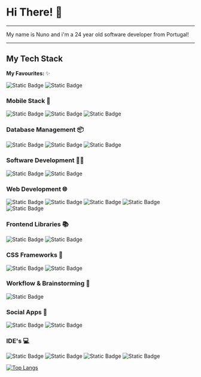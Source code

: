 # Hi There! 👋
---

My name is Nuno and i'm a 24 year old software developer from Portugal!

---

## My Tech Stack

**My Favourites:** ✨

![Static Badge](https://img.shields.io/badge/NEXTJS-BLACK?style=flat-square&logo=nextdotjs&logoColor=%23fff&labelColor=%23000&color=%23000)
![Static Badge](https://img.shields.io/badge/TAILWINDCSS-BLUE?style=flat-square&logo=TAILWINDCSS&logoColor=%23fff&labelColor=%2338bdf8&color=%2338bdf8)

### Mobile Stack 📱

![Static Badge](https://img.shields.io/badge/REACT%20NATIVE-BLUE?style=flat-square&logo=REACT&logoColor=%23fff&labelColor=%232f74c0&color=%232f74c0) 
![Static Badge](https://img.shields.io/badge/IONIC-cyan?style=flat-square&logo=IONIC&logoColor=%23fff&labelColor=%234586f7&color=%234586f7)
![Static Badge](https://img.shields.io/badge/PROGRESSIVE%20WEB%20APPS-PURPLE?style=flat-square&logo=PWA&logoColor=%23fff&labelColor=%235A0FC8&color=%235A0FC8)

### Database Management 📦

![Static Badge](https://img.shields.io/badge/SQL%20SERVER-RED?style=flat-square&logo=microsoftsqlserver&logoColor=%23fff&labelColor=%23CC2927&color=%23CC2927) 
![Static Badge](https://img.shields.io/badge/POSTGRESQL-BLUE?style=flat-square&logo=postgresql&logoColor=%23fff&labelColor=%234169E1&color=%234169E1) 
![Static Badge](https://img.shields.io/badge/DBEAVER-BROWN?style=flat-square&logo=dbeaver&logoColor=%23fff&labelColor=%23382923&color=%23382923)


### Software Development 👨‍💻
![Static Badge](https://img.shields.io/badge/C%23-BLUE?style=flat-square&logo=CSHARP&logoColor=%23fff&labelColor=%239843af&color=%239843af)
![Static Badge](https://img.shields.io/badge/ASP.NET%20CORE%20MVC-BLUE?style=flat-square&logo=CSHARP&logoColor=%23fff&labelColor=%239843af&color=%239843af)

### Web Development 🌐

![Static Badge](https://img.shields.io/badge/HTML-orange?style=flat-square&logo=html5&logoColor=%23fff&labelColor=%23e86129&color=%23e86129)
![Static Badge](https://img.shields.io/badge/CSS-Cyan?style=flat-square&logo=css3&logoColor=%23fff&labelColor=%232e95cd&color=%232e95cd)
![Static Badge](https://img.shields.io/badge/JAVASCRIPT-Yellow?style=flat-square&logo=javascript&logoColor=%23000&labelColor=%23efd81d&color=%23efd81d)
![Static Badge](https://img.shields.io/badge/TYPESCRIPT-BLUE?style=flat-square&logo=typescript&logoColor=%23fff&labelColor=%232f74c0&color=%232f74c0)
![Static Badge](https://img.shields.io/badge/JQUERY-BLUE?style=flat-square&logo=jquery&logoColor=%23fff&labelColor=%230769AD&color=%230769AD)

### Frontend Libraries 📚
![Static Badge](https://img.shields.io/badge/REACT-cyan?style=flat-square&logo=React&logoColor=%23fff&labelColor=%23149eca&color=%23149eca)
![Static Badge](https://img.shields.io/badge/ANGULAR-red?style=flat-square&logo=angular&logoColor=%23fff&labelColor=%23c3002f&color=%23c3002f)

### CSS Frameworks 🎨

![Static Badge](https://img.shields.io/badge/TAILWINDCSS-BLUE?style=flat-square&logo=TAILWINDCSS&logoColor=%23fff&labelColor=%2338bdf8&color=%2338bdf8)
![Static Badge](https://img.shields.io/badge/BOOTSTRAP-BLUE?style=flat-square&logo=bootstrap&logoColor=%23fff&labelColor=%236264A7&color=%236264A7)

### Workflow & Brainstorming 🧠
![Static Badge](https://img.shields.io/badge/EXCALIDRAW-PURPLE?style=flat-square&logo=excalidraw&logoColor=%23fff&labelColor=%236965DB&color=%236965DB)

### Social Apps 💬
![Static Badge](https://img.shields.io/badge/SLACK-BLUE?style=flat-square&logo=SLACK&logoColor=%23fff&labelColor=%234A154B&color=%234A154B)
![Static Badge](https://img.shields.io/badge/MICROSOFT%20TEAMS-BLUE?style=flat-square&logo=microsoftteams&logoColor=%23fff&labelColor=%236264A7&color=%236264A7)

### IDE's 💻
![Static Badge](https://img.shields.io/badge/VISUAL%20STUDIO-PURPLE?style=flat-square&logo=visualstudio&logoColor=%23fff&labelColor=%235C2D91&color=%235C2D91)
![Static Badge](https://img.shields.io/badge/VISUAL%20STUDIO%20CODE-BLUE?style=flat-square&logo=visualstudiocode&logoColor=%23fff&labelColor=%23007ACC&color=%23007ACC)
![Static Badge](https://img.shields.io/badge/PROJECT%20IDX%20-PURPLE?style=flat-square&logo=google&logoColor=%23FFFFFF&labelColor=%23543da8&color=%23543da8)
![Static Badge](https://img.shields.io/badge/ANDROID%20STUDIO-GREEN?style=flat-square&logo=android&color=%233DDC84)




[![Top Langs](https://github-readme-stats.vercel.app/api/top-langs/?username=nunosantoss&theme=dark&langs_count=3)](https://github.com/nunosantoss)

